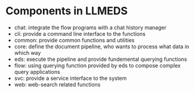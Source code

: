 # Components in LLMEDS

- chat: integrate the flow programs with a chat history manager
- cli: provide a command line interface to the functions
- common: provide common functions and utilities
- core: define the document pipeline, who wants to process what data in which way
- eds: execute the pipeline and provide fundemental querying functions
- flow: using querying function provided by eds to compose complex query applications
- svc: provide a service interface to the system
- web: web-search related functions